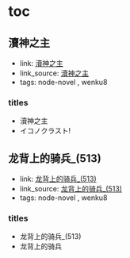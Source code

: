 # toc

## 瀆神之主

- link: [瀆神之主](%E7%80%86%E7%A5%9E%E4%B9%8B%E4%B8%BB/)
- link_source: [瀆神之主](../wenku8/%E7%80%86%E7%A5%9E%E4%B9%8B%E4%B8%BB/)
- tags: node-novel , wenku8

### titles

- 瀆神之主
- イコノクラスト!

## 龙背上的骑兵_(513)

- link: [龙背上的骑兵_(513)](%E9%BE%99%E8%83%8C%E4%B8%8A%E7%9A%84%E9%AA%91%E5%85%B5_(513)/)
- link_source: [龙背上的骑兵_(513)](../wenku8/%E9%BE%99%E8%83%8C%E4%B8%8A%E7%9A%84%E9%AA%91%E5%85%B5_(513)/)
- tags: node-novel , wenku8

### titles

- 龙背上的骑兵_(513)
- 龙背上的骑兵
